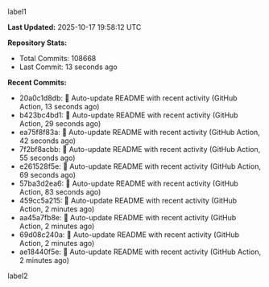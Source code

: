 
label1 
<!-- ACTIVITY_START -->
**Last Updated:** 2025-10-17 19:58:12 UTC

**Repository Stats:**
- Total Commits: 108668
- Last Commit: 13 seconds ago

**Recent Commits:**
- 20a0c1d8db: 🤖 Auto-update README with recent activity (GitHub Action, 13 seconds ago)
- b423bc4bd1: 🤖 Auto-update README with recent activity (GitHub Action, 29 seconds ago)
- ea75f8f83a: 🤖 Auto-update README with recent activity (GitHub Action, 42 seconds ago)
- 7f2bf8acbb: 🤖 Auto-update README with recent activity (GitHub Action, 55 seconds ago)
- e261528f5e: 🤖 Auto-update README with recent activity (GitHub Action, 69 seconds ago)
- 57ba3d2ea6: 🤖 Auto-update README with recent activity (GitHub Action, 83 seconds ago)
- 459cc5a215: 🤖 Auto-update README with recent activity (GitHub Action, 2 minutes ago)
- aa45a7fb8e: 🤖 Auto-update README with recent activity (GitHub Action, 2 minutes ago)
- 69d08c240a: 🤖 Auto-update README with recent activity (GitHub Action, 2 minutes ago)
- ae18440f5e: 🤖 Auto-update README with recent activity (GitHub Action, 2 minutes ago)
<!-- ACTIVITY_END -->

label2
